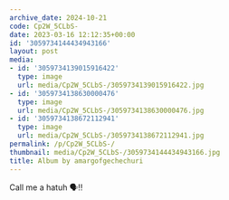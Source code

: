 ```yaml
---
archive_date: 2024-10-21
code: Cp2W_5CLbS-
date: 2023-03-16 12:12:35+00:00
id: '3059734144434943166'
layout: post
media:
- id: '3059734139015916422'
  type: image
  url: media/Cp2W_5CLbS-/3059734139015916422.jpg
- id: '3059734138630000476'
  type: image
  url: media/Cp2W_5CLbS-/3059734138630000476.jpg
- id: '3059734138672112941'
  type: image
  url: media/Cp2W_5CLbS-/3059734138672112941.jpg
permalink: /p/Cp2W_5CLbS-/
thumbnail: media/Cp2W_5CLbS-/3059734144434943166.jpg
title: Album by amargofgechechuri
---
```


Call me a hatuh 🗣‼️